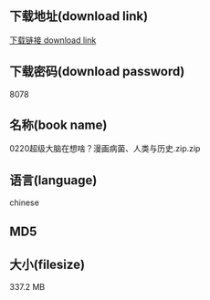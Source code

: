 ## 下载地址(download link)
[下载链接 download link](https://voluble-croquembouche-d321dc.netlify.app/?s=0220%E8%B6%85%E7%BA%A7%E5%A4%A7%E8%84%91%E5%9C%A8%E6%83%B3%E5%95%A5%EF%BC%9F%E6%BC%AB%E7%94%BB%E7%97%85%E8%8F%8C%E3%80%81%E4%BA%BA%E7%B1%BB%E4%B8%8E%E5%8E%86%E5%8F%B2.zip)

## 下载密码(download password)
8078

## 名称(book name)
0220超级大脑在想啥？漫画病菌、人类与历史.zip.zip

## 语言(language)
chinese

## MD5


## 大小(filesize)
337.2 MB
